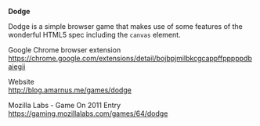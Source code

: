 <strong>Dodge</strong>

Dodge is a simple browser game that makes use of some features of the wonderful HTML5 spec including the <code>canvas</code> element.

Google Chrome browser extension<br/>
<a href="https://chrome.google.com/extensions/detail/bojbpjmilbkcgcappffpppppdbaiegii" target="_blank">https://chrome.google.com/extensions/detail/bojbpjmilbkcgcappffpppppdbaiegii</a>

Website<br/>
<a href="http://amarnus.me/games/dodge" target="_blank">http://blog.amarnus.me/games/dodge</a>

Mozilla Labs - Game On 2011 Entry<br/>
<a href="https://gaming.mozillalabs.com/games/64/dodge" target="_blank">https://gaming.mozillalabs.com/games/64/dodge</a>
